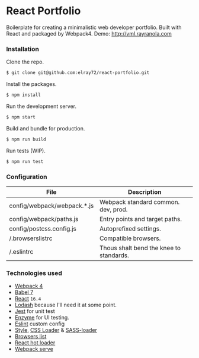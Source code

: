 # React Portfolio

Boilerplate for creating a minimalistic web developer portfolio. Built with React and packaged by Webpack4.
Demo: http://vml.rayranola.com

### Installation

Clone the repo.
```sh
$ git clone git@github.com:elray72/react-portfolio.git
```

Install the packages.
```sh
$ npm install
```

Run the development server.
```sh
$ npm start
```

Build and bundle for production.
```sh
$ npm run build
```

Run tests (WIP).
```sh
$ npm run test
```

### Configuration
| File                        | Description                             |
|-----------------------------|-----------------------------------------|
| config/webpack/webpack.*.js | Webpack standard common. dev, prod.     |
| config/webpack/paths.js     | Entry points and target paths.          |
| config/postcss.config.js    | Autoprefixed settings.                  |
| /.browserslistrc            | Compatible browsers.                    |
| /.eslintrc                  | Thous shalt bend the knee to standards. |


### Technologies used
* [Webpack 4](https://github.com/webpack/webpack)
* [Babel 7](https://github.com/babel/babel)
* [React](https://github.com/facebook/react) `16.4`
* [Lodash](https://github.com/lodash/lodash) because I'll need it at some point.
* [Jest](https://github.com/facebook/jest) for unit test
* [Enzyme](http://airbnb.io/enzyme/) for UI testing.
* [Eslint](https://github.com/eslint/eslint/) custom config
* [Style](https://github.com/webpack-contrib/style-loader), [CSS Loader](https://github.com/webpack-contrib/css-loader) & [SASS-loader](https://github.com/webpack-contrib/sass-loader)
* [Browsers list](https://github.com/browserslist/browserslist)
* [React hot loader](https://github.com/gaearon/react-hot-loader)
* [Webpack serve](https://github.com/webpack-contrib/webpack-serve)
